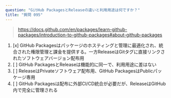 ```yaml
---
question: "GitHub PackagesとReleaseの違いと利用用途は何ですか？"
title: "質問 095"
---
```


> https://docs.github.com/en/packages/learn-github-packages/introduction-to-github-packages#about-github-packages
1. [x] GitHub Packagesはパッケージのホスティングと管理に最適化され、統合された権限管理と課金を提供する。一方ReleaseはGitタグに直接リンクされたソフトウェアバージョン配布用
1. [ ] GitHub PackagesとReleaseは機能的に同一で、利用用途に差はない
1. [ ] ReleaseはPrivateソフトウェア配布用、GitHub PackagesはPublicパッケージ専用
1. [ ] GitHub Packagesは配布に外部CI/CD統合が必要だが、ReleaseはGitHub内で完全に管理される
